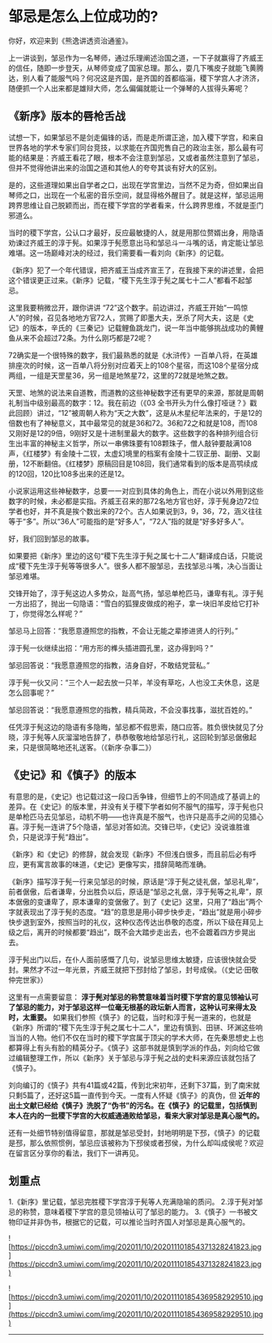 # 邹忌是怎么上位成功的?

你好，欢迎来到《熊逸讲透资治通鉴》。

上一讲谈到，邹忌作为一名琴师，通过乐理阐述治国之道，一下子就赢得了齐威王的信任，随即一步登天，从琴师变成了国家总理。那么，耍几下嘴皮子就能飞黄腾达，别人看了能服气吗？何况这是齐国，是齐国的首都临淄，稷下学宫人才济济，随便抓一个人出来都是雄辩大师，怎么偏偏就能让一个弹琴的人拔得头筹呢？

## 《新序》版本的唇枪舌战

试想一下，如果邹忌不是剑走偏锋的话，而是走所谓正途，加入稷下学宫，和来自世界各地的学术专家们同台竞技，以求能在齐国兜售自己的政治主张，那么最有可能的结果是：齐威王看花了眼，根本不会注意到邹忌，又或者虽然注意到了邹忌，但并不觉得他讲出来的治国之道和其他人的夸夸其谈有好大的区别。

是的，这些道理如果出自学者之口，出现在学宫里边，当然不足为奇，但如果出自琴师之口，出现在一个私密的音乐空间，就显得格外醒目了。就是这样，邹忌运用跨界思维让自己脱颖而出，而在稷下学宫的学者看来，什么跨界思维，不就是歪门邪道么。

当时的稷下学宫，公认口才最好，反应最敏捷的人，就是用那位赘婿出身，用隐语劝谏过齐威王的淳于髡。如果淳于髡愿意出马和邹忌斗一斗嘴的话，肯定能让邹忌难堪。这一场巅峰对决的经过，我们需要看一看刘向《新序》的记载。

《新序》犯了一个年代错误，把齐威王当成齐宣王了，在我接下来的讲述里，会把这个错误更正过来。《新序》记载，“稷下先生淳于髡之属七十二人”都看不起邹忌。

这里我要稍微岔开，跟你讲讲 “72”这个数字。前边讲过，齐威王开始“一鸣惊人”的时候，召见各地地方官72人，赏赐了即墨大夫，烹杀了阿大夫，这是《史记》的版本，辛氏的《三秦记》记载鲤鱼跳龙门，说一年当中能够挑战成功的黄鲤鱼从来不会超过72条。为什么刚巧都是72呢？

72确实是一个很特殊的数字，我们最熟悉的就是《水浒传》一百单八将，在英雄排座次的时候，这一百单八将分别对应着天上的108个星宿，而这108个星宿分成两组，一组是天罡星36，另一组是地煞星72，这里的72就是地煞之数。

天罡、地煞的说法来自道教，而道教的这些神秘数字还有更早的来源，那就是周朝礼制当中级别最高的数字：12。我在前边（《03 全书开头为什么像打哑谜？》戳此回顾）讲过，“12”被周朝人称为“天之大数”，这是从木星纪年法来的，于是12的倍数也有了神秘意义，其中最常见的就是36和72。36和72之和就是108，而108又刚好是12的9倍，9刚好又是十进制里最大的数字。这些数字的各种排列组合衍生出丰富的神秘主义哲学，所以一串佛珠要有108颗珠子，僧人敲钟要敲满108声，《红楼梦》有金陵十二钗，太虚幻境里的档案有金陵十二钗正册、副册、又副册，12不断翻倍。《红楼梦》原稿回目是108回，我们通常看到的版本是高鹗续成的120回，120比108多出来的还是12。

小说家运用这些神秘数字，总要一一对应到具体的角色上，而在小说以外用到这些数字的时候，未必都是实指。齐威王召来的那72名地方官也好，淳于髡身边72位学者也好，并不真是挨个数出来的72个。古人如果说到3，9，36，72，涵义往往等于“多”。所以“36人”可能指的是“好多人”，“72人”指的就是“好多好多人”。

好，我们回到邹忌的故事。

如果要把《新序》里边的这句“稷下先生淳于髡之属七十二人”翻译成白话，只能说成“稷下先生淳于髡等等很多人”。很多人都不服邹忌，去找邹忌斗嘴，决心当面让邹忌难堪。

交锋开始了，淳于髡这边人多势众，趾高气扬，邹忌单枪匹马，谦卑有礼。淳于髡一方出招了，抛出一句隐语：“雪白的狐狸皮做成的袍子，拿一块旧羊皮给它打补丁，你觉得怎么样呢？”

邹忌马上回答：“我愿意遵照您的指教，不会让无能之辈掺进贤人的行列。”

淳于髡一伙继续出招：“用方形的榫头插进圆孔里，这办得到吗？”

邹忌回答说：“我愿意遵照您的指教，洁身自好，不敢结党营私。”

淳于髡一伙又问：“三个人一起去放一只羊，羊没有草吃，人也没工夫休息，这是怎么回事呢？”

邹忌回答说：“我愿意遵照您的指教，精兵简政，不会没事找事，滋扰百姓的。”

任凭淳于髡这边的隐语有多隐晦，邹忌都不假思索，随口应答。胜负很快就见了分晓，淳于髡等人灰溜溜地告辞了，恭恭敬敬地给邹忌行礼，这回轮到邹忌倨傲起来，只是很简略地还礼送客。（《新序·杂事二》）

## 《史记》和《慎子》的版本

有意思的是，《史记》也记载过这一段口舌争锋，但细节上的不同造成了基调上的差异。在《史记》的版本里，并没有关于稷下学者如何不服气的描写，淳于髡也只是单枪匹马去见邹忌，动机不明——也许真是不服气，也许只是高手之间的见猎心喜。淳于髡一连讲了5个隐语，邹忌对答如流。交锋已毕，《史记》没说谁胜谁负，只是说淳于髡“趋出”。

《新序》和《史记》的修辞，就会发现《新序》不但浅白很多，而且前后必有呼应，更有寓言故事的味道，《史记》更像写实，措辞简略而准确。

《新序》描写淳于髡一行来见邹忌的时候，原话是“淳于髡之徒礼倨，邹忌礼卑”，前者倨傲，后者谦卑，分出胜负以后，原话是“邹忌之礼倨，淳于髡等之礼卑”，原本倨傲的变谦卑了，原本谦卑的变倨傲了。到了《史记》这里，只用了“趋出”两个字就表现出了淳于髡的态度。“趋”的意思是用小碎步快步走，“趋出”就是用小碎步快步退到室外，按照当时的礼仪，这种仪态传达出恭敬的态度，所以下级在拜见上级之后，离开的时候都要“趋出”，既不会大踏步走出去，也不会踱着四方步晃出去。

淳于髡出门以后，在仆人面前感慨了几句，说邹忌思维太敏捷，应该很快就会受封。果然才不过一年光景，齐威王就把下邳封给了邹忌，封号成侯。（《史记·田敬仲完世家》）

这里有一点需要留意： **淳于髡对邹忌的称赞意味着当时稷下学宫的意见领袖认可了邹忌的能力，对于邹忌这样一位毫无根基的政坛新人而言，这种认可来得太及时，太重要。** 如果我们参照《慎子》的记载，当时和淳于髡一道来的，也就是《新序》所谓的“稷下先生淳于髡之属七十二人”，里边有慎到、田骈、环渊这些响当当的人物。他们不仅在当时的稷下学宫属于顶尖的学术大师，在先秦思想史上也都算得上有头有脸的精英分子。《慎子》这部书就是慎到学派的作品，刘向给它做过编辑整理工作，所以《新序》关于邹忌与淳于髡之战的史料来源应该就包括了《慎子》。

刘向编订的《慎子》共有41篇或42篇，传到北宋初年，还剩下37篇，到了南宋就只剩5篇了，还好这5篇一直传到今天。一度有人怀疑《慎子》的真伪，但 **近年的出土文献已经给《慎子》洗脱了“伪书”的污名。在《慎子》的记载里，包括慎到本人在内的一批稷下学宫的大权威通通败给邹忌，看来大家对邹忌是真心服气的。**

还有一处细节特别值得留意，那就是邹忌受封，封地明明是下邳，《慎子》的记载是邳，那么依照惯例，邹忌应该被称为下邳侯或者邳侯，为什么却叫成侯呢？欢迎在留言区分享你的看法，我们下一讲再见。

## 划重点

1.《新序》里记载，邹忌完胜稷下学宫淳于髡等人充满隐喻的质问。
2.淳于髡对邹忌的称赞，意味着稷下学宫的意见领袖认可了邹忌的能力。
3.《慎子》一书被文物印证并非伪书，根据它的记载，可以推论当时齐国人对邹忌是真心服气的。

![https://piccdn3.umiwi.com/img/202011/10/202011101854371328241823.jpg](https://piccdn3.umiwi.com/img/202011/10/202011101854371328241823.jpg)

![https://piccdn3.umiwi.com/img/202011/10/202011101854369582929510.jpg](https://piccdn3.umiwi.com/img/202011/10/202011101854369582929510.jpg)

---
